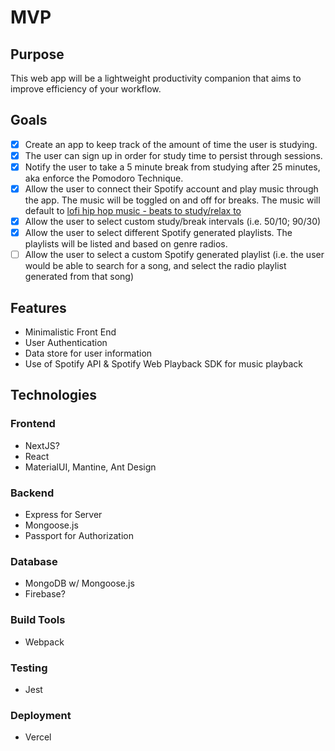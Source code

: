 # MVP

## Purpose

This web app will be a lightweight productivity companion that aims to improve efficiency of your workflow.

## Goals

- [x] Create an app to keep track of the amount of time the user is studying.
- [x] The user can sign up in order for study time to persist through sessions.
- [x] Notify the user to take a 5 minute break from studying after 25 minutes, aka enforce the Pomodoro Technique.
- [x] Allow the user to connect their Spotify account and play music through the app. The music will be toggled on and off for breaks.
  The music will default to [lofi hip hop music - beats to study/relax to](https://open.spotify.com/playlist/0vvXsWCC9xrXsKd4FyS8kM)
- [x] Allow the user to select custom study/break intervals (i.e. 50/10; 90/30)
- [x] Allow the user to select different Spotify generated playlists. The playlists will be listed and based on genre radios.
- [ ] Allow the user to select a custom Spotify generated playlist (i.e. the user would be able to search for a song, and select the radio playlist
  generated from that song)

## Features

- Minimalistic Front End
- User Authentication
- Data store for user information
- Use of Spotify API & Spotify Web Playback SDK for music playback

## Technologies

### Frontend

- NextJS?
- React
- MaterialUI, Mantine, Ant Design

### Backend

- Express for Server
- Mongoose.js
- Passport for Authorization

### Database

- MongoDB w/ Mongoose.js
- Firebase?

### Build Tools

- Webpack

### Testing

- Jest

### Deployment

- Vercel

